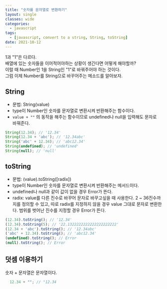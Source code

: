 ```yaml
---
title: "숫자를 문자열로 변환하기"
layout: single
classes: wide
categories:
  - javascript
tags:
  - [javascript, convert to a string, String, toString]
date: 2021-10-12
---
```


1과 "1"은 다르다.  
배열에 있는 숫자들을 이어적어야하는 상황이 생긴다면 어떻게 해야할까?  
이럴 때 Number인 1을 String인 "1"로 바꿔주어야 하는 것이다.  
그럼 이제 Number를 String으로 바꾸어주는 메소드를 알아보자.

## String  
* 문법: String(value)  
* type이 Number인 숫자를 문자열로 변환시켜 반환해주는 함수이다.
* ``value + ""`` 의 동작을 해주는 함수이므로 undefined나 null을 입력해도 문자로 바꿔준다.
```javascript
String(12.34); // '12.34'
String(12.34 + 'abc'); // '12.34abc'
String('abc' + 12.34); // 'abc12.34'
String(undefined); // 'undefined'
String(null); // 'null'
```

## toString  
* 문법: (value).toString([radix]) 
* type이 Number인 숫자를 문자열로 변환시켜 반환해주는 메서드이다.
* undefined나 null과 같이 값이 없을 경우 Error가 뜬다.
* radix: value를 다른 진수로 바꾸어 문자로 바꾸고싶을 때 사용한다. 2 ~ 36진수까지를 정의할 수 있고, 따로 radix를 지정하지 않을 경우 value 그대로 문자로 변환한다. 범위를 벗어난 진수를 지정할 경우 Error가 뜬다.
```javascript
(12.34).toString(); // '12.34'
(12.34).toString(5); // '22.1322222222222222222222'
(12.34 + 'abc').toString(); // '12.34abc'
('abc' + 12.34).toString(); // 'abc12.34'
(undefined).toString(); // Error
(null).toString(); // Error
```

## 덧셈 이용하기
숫자 + 문자열은 문자열이다.
```javascript
  12.34 + ""; // "12.34
```